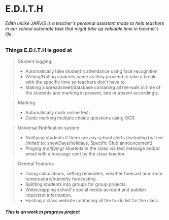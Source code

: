 # E.D.I.T.H

###### Edith unlike JARVIS is a teacher's personal assistant made to help teachers in our school automate task that might take up valuable time in teacher's life.

### Things E.D.I.T.H is good at

> Student logging:
> * Automatically take student's attendance using face recognition
> * Writing/Noting students name as they proceed to take a break with the specific time so teachers don't have to.
> * Making a spreadsheet/database contaning all the walk in time of the students and marking in present, late or absent accordingly.

> Marking 
> * Automatically mark online test.
> * Guide marking multiple choice questions using OCR.

> Universal Notification system
> * Notifying  students if there are any school alerts (*including but not limited to*: snowDays/holidays, Specific Club announcement)
> * Pinging *(notifying)* students in the class via text message and/or email with a *message* sent by the class teacher.

> General Features
> * Doing calculations, setting reminders, weather forecast and room tempreature/humidity forecasting.
> * Splitting students into groups for group projects.
> * Webscrapping school's social media account and publish important information.
> * Hosting a class website contaning all the to-do list for the class.

##### This is an work in progress project
